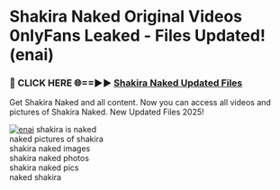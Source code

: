 # Shakira Naked Original Videos 0nlyFans Leaked - Files Updated! (enai)

<h3>🔴 CLICK HERE 🌐==►► <a href="https://tinyurl.com/yckcrads" rel="nofollow">Shakira Naked Updated Files</a></h3>

Get Shakira Naked and all content. Now you can access all videos and pictures of Shakira Naked. New Updated Files 2025!

[![enai](https://i.imgur.com/hpKpOFt.gif)](https://tinyurl.com/yckcrads)
shakira is naked<br>
naked pictures of shakira<br>
shakira naked images<br>
shakira naked photos<br>
shakira naked pics<br>
naked shakira